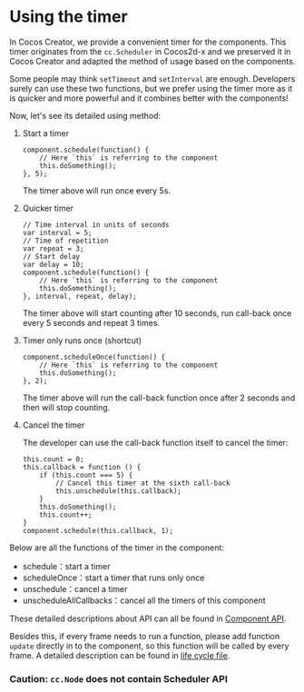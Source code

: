# Using the timer

In Cocos Creator, we provide a convenient timer for the components. This timer originates from the `cc.Scheduler` in Cocos2d-x and we preserved it in Cocos Creator and adapted the method of usage based on the components.

Some people may think `setTimeout` and `setInterval` are enough. Developers surely can use these two functions, but we prefer using the timer more as it is quicker and more powerful and it combines better with the components!

Now, let's see its detailed using method:

1. Start a timer

    ```
    component.schedule(function() {
        // Here `this` is referring to the component
        this.doSomething();
    }, 5);
    ```

    The timer above will run once every 5s.

2. Quicker timer

    ```
    // Time interval in units of seconds
    var interval = 5;
    // Time of repetition
    var repeat = 3;
    // Start delay
    var delay = 10;
    component.schedule(function() {
        // Here `this` is referring to the component
        this.doSomething();
    }, interval, repeat, delay);
    ```

    The timer above will start counting after 10 seconds, run call-back once every 5 seconds and repeat 3 times.

3. Timer only runs once (shortcut)

    ```
    component.scheduleOnce(function() {
        // Here `this` is referring to the component
        this.doSomething();
    }, 2);
    ```

    The timer above will run the call-back function once after 2 seconds and then will stop counting.

4. Cancel the timer

    The developer can use the call-back function itself to cancel the timer:

    ```
    this.count = 0;
    this.callback = function () {
        if (this.count === 5) {
            // Cancel this timer at the sixth call-back
            this.unschedule(this.callback);
        }
        this.doSomething();
        this.count++;
    }
    component.schedule(this.callback, 1);
    ```

Below are all the functions of the timer in the component:

- schedule：start a timer
- scheduleOnce：start a timer that runs only once
- unschedule：cancel a timer
- unscheduleAllCallbacks：cancel all the timers of this component

These detailed descriptions about API can all be found in [Component API](http://docs.cocos2d-x.org/creator-api/en/classes/Component.html).

Besides this, if every frame needs to run a function, please add function `update` directly in to the component, so this function will be called by every frame. A detailed description can be found in [life cycle file](life-cycle-callbacks.md).

### **Caution: `cc.Node` does not contain Scheduler API**
